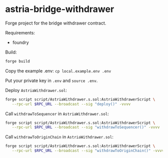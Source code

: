 # astria-bridge-withdrawer

Forge project for the bridge withdrawer contract.

Requirements:

- foundry

Build:

```sh
forge build
```

Copy the example .env: `cp local.example.env .env`

Put your private key in `.env` and `source .env`.

Deploy `AstriaWithdrawer.sol`:

```sh
forge script script/AstriaWithdrawer.s.sol:AstriaWithdrawerScript \
   --rpc-url $RPC_URL --broadcast --sig "deploy()" -vvvv
```

Call `withdrawToSequencer` in `AstriaWithdrawer.sol`:

```sh
forge script script/AstriaWithdrawer.s.sol:AstriaWithdrawerScript \
   --rpc-url $RPC_URL --broadcast --sig "withdrawToSequencer()" -vvvv
```

Call `withdrawToOriginChain` in `AstriaWithdrawer.sol`:

```sh
forge script script/AstriaWithdrawer.s.sol:AstriaWithdrawerScript \
   --rpc-url $RPC_URL --broadcast --sig "withdrawToOriginChain()" -vvvv
```

